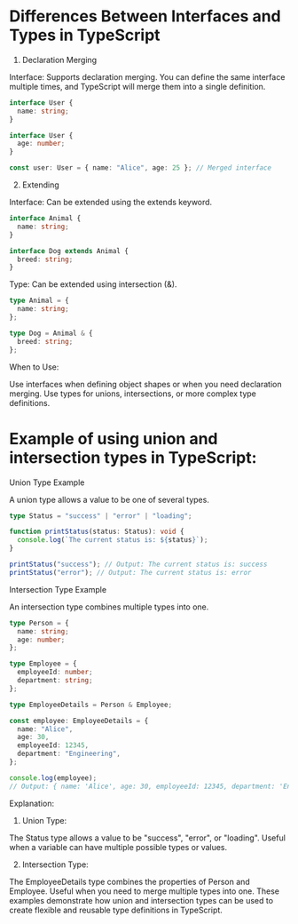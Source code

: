# Differences Between Interfaces and Types in TypeScript

1. Declaration Merging

Interface: Supports declaration merging. You can define the same interface multiple times, and TypeScript will merge them into a single definition.

```typescript
interface User {
  name: string;
}

interface User {
  age: number;
}

const user: User = { name: "Alice", age: 25 }; // Merged interface
```

2. Extending

Interface: Can be extended using the extends keyword.

```typescript
interface Animal {
  name: string;
}

interface Dog extends Animal {
  breed: string;
}
```

Type: Can be extended using intersection (&).

```typescript
type Animal = {
  name: string;
};

type Dog = Animal & {
  breed: string;
};
```

When to Use:

Use interfaces when defining object shapes or when you need declaration merging.
Use types for unions, intersections, or more complex type definitions.

# Example of using union and intersection types in TypeScript:

Union Type Example

A union type allows a value to be one of several types.

```typescript
type Status = "success" | "error" | "loading";

function printStatus(status: Status): void {
  console.log(`The current status is: ${status}`);
}

printStatus("success"); // Output: The current status is: success
printStatus("error"); // Output: The current status is: error
```

Intersection Type Example

An intersection type combines multiple types into one.

```typescript
type Person = {
  name: string;
  age: number;
};

type Employee = {
  employeeId: number;
  department: string;
};

type EmployeeDetails = Person & Employee;

const employee: EmployeeDetails = {
  name: "Alice",
  age: 30,
  employeeId: 12345,
  department: "Engineering",
};

console.log(employee);
// Output: { name: 'Alice', age: 30, employeeId: 12345, department: 'Engineering' }
```

Explanation:

1. Union Type:

The Status type allows a value to be "success", "error", or "loading".
Useful when a variable can have multiple possible types or values.

2. Intersection Type:

The EmployeeDetails type combines the properties of Person and Employee.
Useful when you need to merge multiple types into one.
These examples demonstrate how union and intersection types can be used to create flexible and reusable type definitions in TypeScript.
